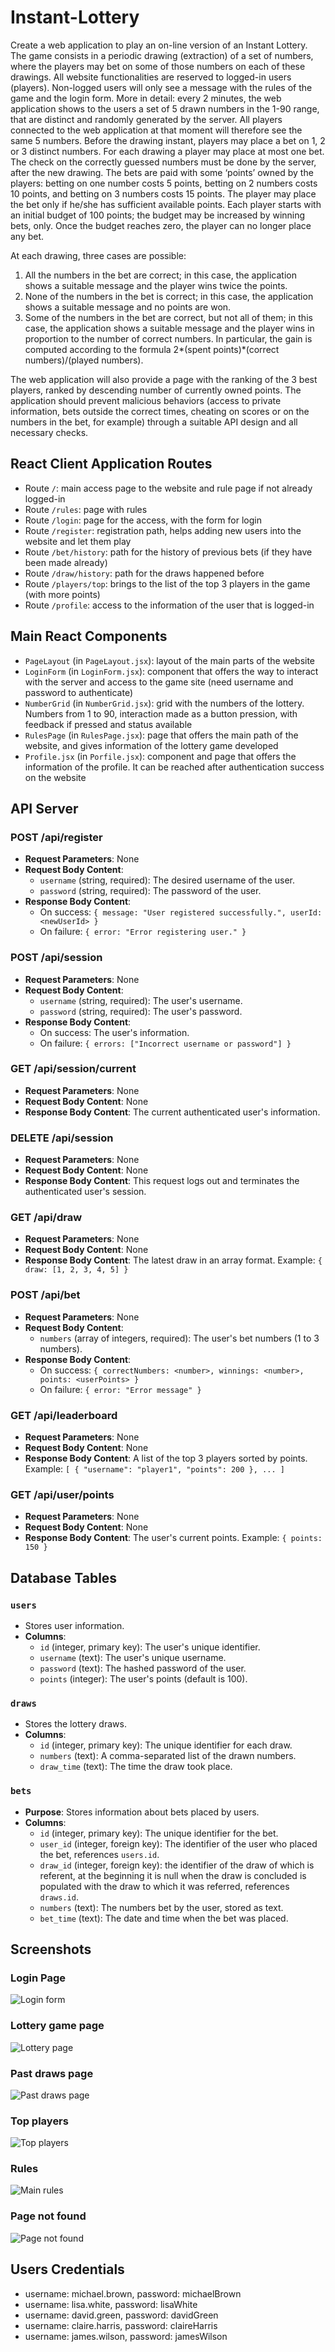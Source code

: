 # Instant-Lottery

Create a web application to play an on-line version of an Instant Lottery. The game consists in a
periodic drawing (extraction) of a set of numbers, where the players may bet on some of those
numbers on each of these drawings. All website functionalities are reserved to logged-in users
(players). Non-logged users will only see a message with the rules of the game and the login form.
More in detail: every 2 minutes, the web application shows to the users a set of 5 drawn numbers in
the 1-90 range, that are distinct and randomly generated by the server. All players connected to the
web application at that moment will therefore see the same 5 numbers.
Before the drawing instant, players may place a bet on 1, 2 or 3 distinct numbers. For each drawing a
player may place at most one bet. The check on the correctly guessed numbers must be done by the
server, after the new drawing.
The bets are paid with some ‘points’ owned by the players: betting on one number costs 5 points,
betting on 2 numbers costs 10 points, and betting on 3 numbers costs 15 points. The player may
place the bet only if he/she has sufficient available points. Each player starts with an initial budget of
100 points; the budget may be increased by winning bets, only. Once the budget reaches zero, the
player can no longer place any bet.

At each drawing, three cases are possible:
1. All the numbers in the bet are correct; in this case, the application shows a suitable message
and the player wins twice the points.
2. None of the numbers in the bet is correct; in this case, the application shows a suitable
message and no points are won.
3. Some of the numbers in the bet are correct, but not all of them; in this case, the application
shows a suitable message and the player wins in proportion to the number of correct
numbers. In particular, the gain is computed according to the formula 2*(spent
points)*(correct numbers)/(played numbers).

The web application will also provide a page with the ranking of the 3 best players, ranked by
descending number of currently owned points.
The application should prevent malicious behaviors (access to private information, bets outside the
correct times, cheating on scores or on the numbers in the bet, for example) through a suitable API
design and all necessary checks.

## React Client Application Routes

- Route `/`: main access page to the website and rule page if not already logged-in
- Route `/rules`: page with rules 
- Route `/login`: page for the access, with the form for login
- Route `/register`: registration path, helps adding new users into the website and let them play
- Route `/bet/history`: path for the history of previous bets (if they have been made already)
- Route `/draw/history`: path for the draws happened before
- Route `/players/top`: brings to the list of the top 3 players in the game (with more points)
- Route `/profile`: access to the information of the user that is logged-in


## Main React Components

- `PageLayout` (in `PageLayout.jsx`): layout of the main parts of the website
- `LoginForm` (in `LoginForm.jsx`): component that offers the way to interact with the server and access to the game site (need username and password to authenticate)
- `NumberGrid` (in `NumberGrid.jsx`): grid with the numbers of the lottery. Numbers from 1 to 90, interaction made as a button pression, with feedback if pressed and status available
- `RulesPage` (in `RulesPage.jsx`): page that offers the main path of the website, and gives information of the lottery game developed
- `Profile.jsx` (in `Porfile.jsx`): component and page that offers the information of the profile. It can be reached after authentication success on the website

## API Server

### POST /api/register
- **Request Parameters**: None
- **Request Body Content**: 
  - `username` (string, required): The desired username of the user.
  - `password` (string, required): The password of the user.
- **Response Body Content**: 
  - On success: `{ message: "User registered successfully.", userId: <newUserId> }`
  - On failure: `{ error: "Error registering user." }`

### POST /api/session
- **Request Parameters**: None
- **Request Body Content**: 
  - `username` (string, required): The user's username.
  - `password` (string, required): The user's password.
- **Response Body Content**: 
  - On success: The user's information.
  - On failure: `{ errors: ["Incorrect username or password"] }`

### GET /api/session/current
- **Request Parameters**: None
- **Request Body Content**: None
- **Response Body Content**: The current authenticated user's information.

### DELETE /api/session
- **Request Parameters**: None
- **Request Body Content**: None
- **Response Body Content**: This request logs out and terminates the authenticated user's session.

### GET /api/draw
- **Request Parameters**: None
- **Request Body Content**: None
- **Response Body Content**: The latest draw in an array format. Example: `{ draw: [1, 2, 3, 4, 5] }`

### POST /api/bet
- **Request Parameters**: None
- **Request Body Content**: 
  - `numbers` (array of integers, required): The user's bet numbers (1 to 3 numbers).
- **Response Body Content**: 
  - On success: `{ correctNumbers: <number>, winnings: <number>, points: <userPoints> }`
  - On failure: `{ error: "Error message" }`

### GET /api/leaderboard
- **Request Parameters**: None
- **Request Body Content**: None
- **Response Body Content**: A list of the top 3 players sorted by points. Example: `[ { "username": "player1", "points": 200 }, ... ]`

### GET /api/user/points
- **Request Parameters**: None
- **Request Body Content**: None
- **Response Body Content**: The user's current points. Example: `{ points: 150 }`

## Database Tables

### `users`
- Stores user information.
- **Columns**:
  - `id` (integer, primary key): The user's unique identifier.
  - `username` (text): The user's unique username.
  - `password` (text): The hashed password of the user.
  - `points` (integer): The user's points (default is 100).

### `draws`
- Stores the lottery draws.
- **Columns**:
  - `id` (integer, primary key): The unique identifier for each draw.
  - `numbers` (text): A comma-separated list of the drawn numbers.
  - `draw_time` (text): The time the draw took place.

### `bets`
- **Purpose**: Stores information about bets placed by users.
- **Columns**:
  - `id` (integer, primary key): The unique identifier for the bet.
  - `user_id` (integer, foreign key): The identifier of the user who placed the bet, references `users.id`.
  - `draw_id` (integer, foreign key):  the identifier of the draw of which is referent, at the beginning it is null when the draw is concluded is populated with the draw to which it was referred, references `draws.id`.
  - `numbers` (text): The numbers bet by the user, stored as text.
  - `bet_time` (text): The date and time when the bet was placed.

## Screenshots

### Login Page
![Login form](./img/login_page.jpg)

### Lottery game page
![Lottery page ](./img/game.jpg)

### Past draws page
![Past draws page ](./img/past_draws.jpg)

### Top players
![Top players](./img/players.top)

### Rules
![Main rules](./img/rules.jpg)

### Page not found
![Page not found](./img/not_found.jpg)


## Users Credentials

- username: michael.brown, password: michaelBrown
- username: lisa.white, password: lisaWhite
- username: david.green, password: davidGreen
- username: claire.harris, password: claireHarris
- username: james.wilson, password: jamesWilson
